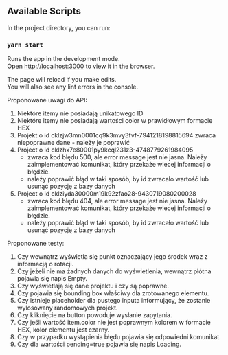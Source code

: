 ## Available Scripts

In the project directory, you can run:

### `yarn start`

Runs the app in the development mode.\
Open [http://localhost:3000](http://localhost:3000) to view it in the browser.

The page will reload if you make edits.\
You will also see any lint errors in the console.

Proponowane uwagi do API:
1. Niektóre itemy nie posiadają unikatowego ID
2. Niektóre itemy nie posiadają wartości color w prawidłowym formacie HEX
3. Projekt o id cklzjw3mn0001cq9k3mvy3fvf-7941218198815694 zwraca niepoprawne dane - należy je poprawić
4. Project o id cklzhx7e80001py9kcql231z3-4748779261984095 
   - zwraca kod błędu 500, ale error message jest nie jasna. Należy zaimplementować komunikat, który przekaże wiecej informacji o błędzie.
   - należy poprawić błąd w taki sposób, by id zwracało wartość lub usunąć pozycję z bazy danych
5. Project o id cklziyda30000m19k92zfao28-9430719080200028
   - zwraca kod błędu 404, ale error message jest nie jasna. Należy zaimplementować komunikat, który przekaże wiecej informacji o błędzie.
   - należy poprawić błąd w taki sposób, by id zwracało wartość lub usunąć pozycję z bazy danych

Proponowane testy:
1. Czy wewnątrz wyświetla się punkt oznaczający jego środek wraz z informacją o rotacji.
2. Czy jeżeli nie ma żadnych danych do wyświetlenia, wewnątrz płótna pojawia się napis Empty.
3. Czy wyświetlają się dane projektu i czy są poprawne.
4. Czy pojawia się bounding box właściwy dla zrotowanego elementu.
5. Czy istnieje placeholder dla pustego inputa informujący, że zostanie wylosowany randomowych projekt.
6. Czy kliknięcie na button powoduje wysłanie zapytania.
7. Czy jeśli wartość item.color nie jest poprawnym kolorem w formacie HEX, kolor elementu jest czarny.
8. Czy w przypadku wystąpienia błędu pojawia się odpowiedni komunikat.
9. Czy dla wartości pending=true pojawia się napis Loading.
